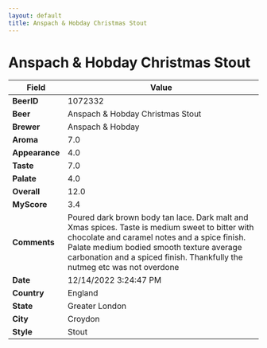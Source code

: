 ```yaml
---
layout: default
title: Anspach & Hobday Christmas Stout
---
```


# Anspach & Hobday Christmas Stout

| Field         | Value     |
|---------------|-----------|
| **BeerID** | 1072332 |
| **Beer** | Anspach & Hobday Christmas Stout |
| **Brewer** | Anspach & Hobday |
| **Aroma** | 7.0 |
| **Appearance** | 4.0 |
| **Taste** | 7.0 |
| **Palate** | 4.0 |
| **Overall** | 12.0 |
| **MyScore** | 3.4 |
| **Comments** | Poured dark brown body tan lace. Dark malt and Xmas spices. Taste is medium sweet to bitter with chocolate and caramel notes and a spice finish. Palate medium bodied smooth texture average carbonation and a spiced finish. Thankfully the nutmeg etc was not overdone  |
| **Date** | 12/14/2022 3:24:47 PM |
| **Country** | England |
| **State** | Greater London |
| **City** | Croydon |
| **Style** | Stout |
